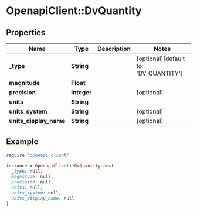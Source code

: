 # OpenapiClient::DvQuantity

## Properties

| Name | Type | Description | Notes |
| ---- | ---- | ----------- | ----- |
| **_type** | **String** |  | [optional][default to &#39;DV_QUANTITY&#39;] |
| **magnitude** | **Float** |  |  |
| **precision** | **Integer** |  | [optional] |
| **units** | **String** |  |  |
| **units_system** | **String** |  | [optional] |
| **units_display_name** | **String** |  | [optional] |

## Example

```ruby
require 'openapi_client'

instance = OpenapiClient::DvQuantity.new(
  _type: null,
  magnitude: null,
  precision: null,
  units: null,
  units_system: null,
  units_display_name: null
)
```

